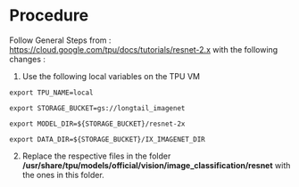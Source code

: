 # **Procedure**

Follow General Steps from : https://cloud.google.com/tpu/docs/tutorials/resnet-2.x with the following changes :

1. Use the following local variables on the TPU VM

`export TPU_NAME=local`

`export STORAGE_BUCKET=gs://longtail_imagenet`

`export MODEL_DIR=${STORAGE_BUCKET}/resnet-2x`

`export DATA_DIR=${STORAGE_BUCKET}/IX_IMAGENET_DIR`

2. Replace the respective files in the folder **/usr/share/tpu/models/official/vision/image_classification/resnet** with the ones in this folder.
